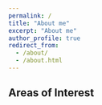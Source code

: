 ```yaml
---
permalink: /
title: "About me"
excerpt: "About me"
author_profile: true
redirect_from: 
  - /about/
  - /about.html
---
```


Areas of Interest
------

